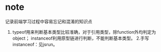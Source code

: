 # note
记录前端学习过程中容易忘记和混淆的知识点

1. typeof用来判断基本类型比较准确，对于引用类型，除function外均判定为object；
instanceof利用原型链进行判断，不能判断基本类型。
2.手写instanceof：见jsrun。


